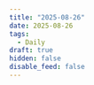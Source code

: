 ```yaml
---
title: "2025-08-26"
date: 2025-08-26
tags:
  - Daily
draft: true
hidden: false
disable_feed: false
---
```



